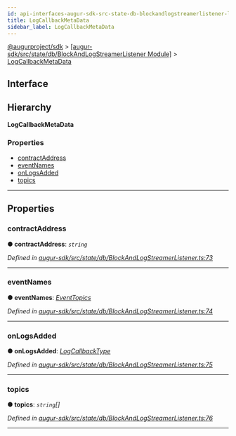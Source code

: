 ```yaml
---
id: api-interfaces-augur-sdk-src-state-db-blockandlogstreamerlistener-logcallbackmetadata
title: LogCallbackMetaData
sidebar_label: LogCallbackMetaData
---
```


[@augurproject/sdk](api-readme.md) > [[augur-sdk/src/state/db/BlockAndLogStreamerListener Module]](api-modules-augur-sdk-src-state-db-blockandlogstreamerlistener-module.md) > [LogCallbackMetaData](api-interfaces-augur-sdk-src-state-db-blockandlogstreamerlistener-logcallbackmetadata.md)

## Interface

## Hierarchy

**LogCallbackMetaData**

### Properties

* [contractAddress](api-interfaces-augur-sdk-src-state-db-blockandlogstreamerlistener-logcallbackmetadata.md#contractaddress)
* [eventNames](api-interfaces-augur-sdk-src-state-db-blockandlogstreamerlistener-logcallbackmetadata.md#eventnames)
* [onLogsAdded](api-interfaces-augur-sdk-src-state-db-blockandlogstreamerlistener-logcallbackmetadata.md#onlogsadded)
* [topics](api-interfaces-augur-sdk-src-state-db-blockandlogstreamerlistener-logcallbackmetadata.md#topics)

---

## Properties

<a id="contractaddress"></a>

###  contractAddress

**● contractAddress**: *`string`*

*Defined in [augur-sdk/src/state/db/BlockAndLogStreamerListener.ts:73](https://github.com/AugurProject/augur/blob/304ca83772/packages/augur-sdk/src/state/db/BlockAndLogStreamerListener.ts#L73)*

___
<a id="eventnames"></a>

###  eventNames

**● eventNames**: *[EventTopics](api-modules-augur-sdk-src-state-db-blockandlogstreamerlistener-module.md#eventtopics)*

*Defined in [augur-sdk/src/state/db/BlockAndLogStreamerListener.ts:74](https://github.com/AugurProject/augur/blob/304ca83772/packages/augur-sdk/src/state/db/BlockAndLogStreamerListener.ts#L74)*

___
<a id="onlogsadded"></a>

###  onLogsAdded

**● onLogsAdded**: *[LogCallbackType](api-modules-augur-sdk-src-state-db-blockandlogstreamerlistener-module.md#logcallbacktype)*

*Defined in [augur-sdk/src/state/db/BlockAndLogStreamerListener.ts:75](https://github.com/AugurProject/augur/blob/304ca83772/packages/augur-sdk/src/state/db/BlockAndLogStreamerListener.ts#L75)*

___
<a id="topics"></a>

###  topics

**● topics**: *`string`[]*

*Defined in [augur-sdk/src/state/db/BlockAndLogStreamerListener.ts:76](https://github.com/AugurProject/augur/blob/304ca83772/packages/augur-sdk/src/state/db/BlockAndLogStreamerListener.ts#L76)*

___

